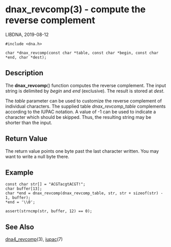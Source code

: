 # dnax_revcomp(3) - compute the reverse complement

LIBDNA, 2019-08-12

    #include <dna.h>
    
    char *dnax_revcomp(const char *table, const char *begin, const char *end, char *dest);


## Description

The **dnax_revcomp**() function computes the reverse complement. The input string is delimited by _begin_ and _end_ (exclusive). The result is stored at _dest_.

The _table_ parameter can be used to customize the reverse complement of individual characters. The supplied table _dnax_revcomp_table_ complements according to the IUPAC notation. A value of -1 can be used to indicate a character which should be skipped. Thus, the resulting string may be shorter than the input.


## Return Value

The return value points one byte past the last character written. You may want to write a null byte there.


## Example

    const char str[] = "ACGTacgtACGT!";
    char buffer[13];
    char *end = dnax_revcomp(dnax_revcomp_table, str, str + sizeof(str) - 1, buffer);
    *end = '\\0';

    assert(strncmp(str, buffer, 12) == 0);


## See Also

[dna4_revcomp](dna4_revcomp.3.md)(3),
[iupac](iupac.7.md)(7)
